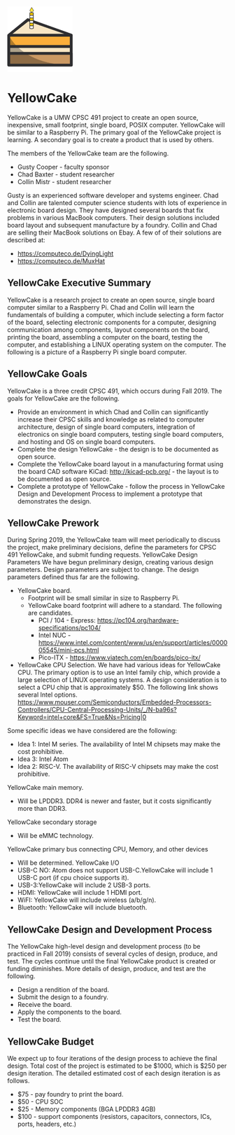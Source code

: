 <img src="res/yellowcake.svg" alt="YellowCake Logo" width="150" height="150"/>

# YellowCake

YellowCake is a UMW CPSC 491 project to create an open source, inexpensive, small footprint, single board, POSIX computer. YellowCake will be similar to a Raspberry Pi. The primary goal of the YellowCake project is learning. A secondary goal is to create a product that is used by others.


The members of the YellowCake team are the following.
- Gusty Cooper - faculty sponsor
- Chad Baxter - student researcher
- Collin Mistr - student researcher


Gusty is an experienced software developer and systems engineer. Chad and Collin are talented computer science students with lots of experience in electronic board design. They have designed several boards that fix problems in various MacBook computers. Their design solutions included board layout and subsequent manufacture by a foundry. Collin and Chad are selling their MacBook solutions on Ebay. A few of of their solutions are described at: 


- https://computeco.de/DyingLight
- https://computeco.de/MuxHat

## YellowCake Executive Summary


YellowCake is a research project to create an open source, single board computer similar to a Raspberry Pi. Chad and Collin will learn the fundamentals of building a computer, which include selecting a form factor of the board, selecting electronic components for a computer, designing communication among components, layout components on the board, printing the board, assembling a computer on the board, testing the computer, and establishing a LINUX operating system on the computer. The following is a picture of a Raspberry Pi single board computer.

## YellowCake Goals

YellowCake is a three credit CPSC 491, which occurs during Fall 2019. The goals for YellowCake are the following.
- Provide an environment in which Chad and Collin can significantly increase their CPSC skills and knowledge as related to computer architecture, design of single board computers, integration of electronics on single board computers, testing single board computers, and hosting and OS on single board computers.
- Complete the design YellowCake - the design is to be documented as open source.
- Complete the YellowCake board layout in a manufacturing format using the board CAD software KiCad: http://kicad-pcb.org/ - the layout is to be documented as open source.
- Complete a prototype of YellowCake - follow the process in YellowCake Design and Development Process to implement a prototype that demonstrates the design.

## YellowCake Prework

During Spring 2019, the YellowCake team will meet periodically to discuss the project, make preliminary decisions, define the parameters for CPSC 491 YellowCake, and submit funding requests. 
YellowCake Design Parameters
We have begun preliminary design, creating various design parameters. Design parameters are subject to change. The design parameters defined thus far are the following.
- YellowCake board.
  - Footprint will be small similar in size to Raspberry Pi.
  - YellowCake board footprint will adhere to a standard. The following are candidates.
     - PCI / 104 - Express:  https://pc104.org/hardware-specifications/pc104/
     - Intel NUC - https://www.intel.com/content/www/us/en/support/articles/000005545/mini-pcs.html
     - Pico-ITX - https://www.viatech.com/en/boards/pico-itx/ 
- YellowCake CPU Selection. We have had various ideas for YellowCake CPU. The primary option is to use an Intel family chip, which provide a large selection of LINUX operating systems. A design consideration is to select a CPU chip that is approximately $50. The following link shows several Intel options.
https://www.mouser.com/Semiconductors/Embedded-Processors-Controllers/CPU-Central-Processing-Units/_/N-ba96s?Keyword=intel+core&FS=True&Ns=Pricing|0

Some specific ideas we have considered are the following:
- Idea 1: Intel M series. The availability of Intel M chipsets may make the cost prohibitive.
- Idea 3: Intel Atom
- Idea 2: RISC-V. The availability of RISC-V chipsets may make the cost prohibitive.

YellowCake main memory. 
- Will be LPDDR3. DDR4 is newer and faster, but it costs significantly more than DDR3.

YellowCake secondary storage
- Will be eMMC technology.

YellowCake primary bus connecting CPU, Memory, and other devices 
- Will be determined.
YellowCake I/O
- USB-C NO: Atom does not support USB-C.YellowCake will include 1 USB-C port (if cpu choice supports it).
- USB-3:YellowCake will include 2 USB-3 ports.
- HDMI: YellowCake will include 1 HDMI port.
- WiFI: YellowCake will include wireless (a/b/g/n).
- Bluetooth: YellowCake will include bluetooth.

## YellowCake Design and Development Process

The YellowCake high-level design and development process (to be practiced in Fall 2019) consists of several cycles of design, produce, and test. The cycles continue until the final YellowCake product is created or funding diminishes. More details of design, produce, and test are the following.
- Design a rendition of the board.
- Submit the design to a foundry.
- Receive the board.
- Apply the components to the board.
- Test the board. 

## YellowCake Budget

We expect up to four iterations of the design process to achieve the final design. Total cost of the project is estimated to be $1000, which is $250 per design iteration. The detailed estimated cost of each design iteration is as follows.
- $75 - pay foundry to print the board.
- $50 - CPU SOC
- $25 - Memory components (BGA LPDDR3 4GB)
- $100 - support components (resistors, capacitors, connectors, ICs, ports,
headers, etc.)
